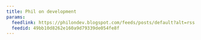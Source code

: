 ```yaml
---
title: Phil on development
params:
  feedlink: https://philondev.blogspot.com/feeds/posts/default?alt=rss
  feedid: 49bb10d8262e160a9d79339de054fe8f
---
```

